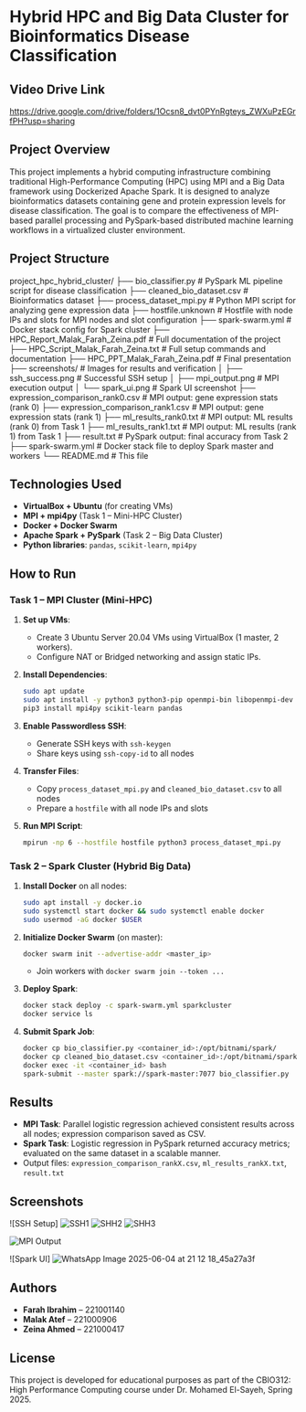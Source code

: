 # Hybrid HPC and Big Data Cluster for Bioinformatics Disease Classification 

## Video Drive Link ##
https://drive.google.com/drive/folders/1Ocsn8_dvt0PYnRgteys_ZWXuPzEGrfPH?usp=sharing

## Project Overview

This project implements a hybrid computing infrastructure combining traditional High-Performance Computing (HPC) using MPI and a Big Data framework using Dockerized Apache Spark. It is designed to analyze bioinformatics datasets containing gene and protein expression levels for disease classification. The goal is to compare the effectiveness of MPI-based parallel processing and PySpark-based distributed machine learning workflows in a virtualized cluster environment.

## Project Structure

project_hpc_hybrid_cluster/
├── bio_classifier.py # PySpark ML pipeline script for disease classification
├── cleaned_bio_dataset.csv # Bioinformatics dataset
├── process_dataset_mpi.py # Python MPI script for analyzing gene expression data
├── hostfile.unknown # Hostfile with node IPs and slots for MPI nodes and slot configuration
├── spark-swarm.yml # Docker stack config for Spark cluster
├── HPC_Report_Malak_Farah_Zeina.pdf # Full documentation of the project
├── HPC_Script_Malak_Farah_Zeina.txt # Full setup commands and documentation
├── HPC_PPT_Malak_Farah_Zeina.pdf # Final presentation
├── screenshots/ # Images for results and verification
│ ├── ssh_success.png # Successful SSH setup
│ ├── mpi_output.png # MPI execution output
│ └── spark_ui.png # Spark UI screenshot
├── expression_comparison_rank0.csv # MPI output: gene expression stats (rank 0)
├── expression_comparison_rank1.csv # MPI output: gene expression stats (rank 1)
├── ml_results_rank0.txt # MPI output: ML results (rank 0) from Task 1
├── ml_results_rank1.txt # MPI output: ML results (rank 1) from Task 1
├── result.txt # PySpark output: final accuracy from Task 2
├── spark-swarm.yml # Docker stack file to deploy Spark master and workers
└── README.md # This file

## Technologies Used

- **VirtualBox + Ubuntu** (for creating VMs)
- **MPI + mpi4py** (Task 1 – Mini-HPC Cluster)
- **Docker + Docker Swarm**
- **Apache Spark + PySpark** (Task 2 – Big Data Cluster)
- **Python libraries**: `pandas`, `scikit-learn`, `mpi4py`

  
## How to Run

### Task 1 – MPI Cluster (Mini-HPC)

1. **Set up VMs**:

   * Create 3 Ubuntu Server 20.04 VMs using VirtualBox (1 master, 2 workers).
   * Configure NAT or Bridged networking and assign static IPs.

2. **Install Dependencies**:

   ```bash
   sudo apt update
   sudo apt install -y python3 python3-pip openmpi-bin libopenmpi-dev
   pip3 install mpi4py scikit-learn pandas
   ```

3. **Enable Passwordless SSH**:

   * Generate SSH keys with `ssh-keygen`
   * Share keys using `ssh-copy-id` to all nodes

4. **Transfer Files**:

   * Copy `process_dataset_mpi.py` and `cleaned_bio_dataset.csv` to all nodes
   * Prepare a `hostfile` with all node IPs and slots

5. **Run MPI Script**:

   ```bash
   mpirun -np 6 --hostfile hostfile python3 process_dataset_mpi.py
   ```

### Task 2 – Spark Cluster (Hybrid Big Data)

1. **Install Docker** on all nodes:

   ```bash
   sudo apt install -y docker.io
   sudo systemctl start docker && sudo systemctl enable docker
   sudo usermod -aG docker $USER
   ```

2. **Initialize Docker Swarm** (on master):

   ```bash
   docker swarm init --advertise-addr <master_ip>
   ```

   * Join workers with `docker swarm join --token ...`

3. **Deploy Spark**:

   ```bash
   docker stack deploy -c spark-swarm.yml sparkcluster
   docker service ls
   ```

4. **Submit Spark Job**:

   ```bash
   docker cp bio_classifier.py <container_id>:/opt/bitnami/spark/
   docker cp cleaned_bio_dataset.csv <container_id>:/opt/bitnami/spark/
   docker exec -it <container_id> bash
   spark-submit --master spark://spark-master:7077 bio_classifier.py
   ```

## Results

* **MPI Task**: Parallel logistic regression achieved consistent results across all nodes; expression comparison saved as CSV.
* **Spark Task**: Logistic regression in PySpark returned accuracy metrics; evaluated on the same dataset in a scalable manner.
* Output files: `expression_comparison_rankX.csv`, `ml_results_rankX.txt`, `result.txt` 

## Screenshots

![SSH Setup] 
![SSH1](https://github.com/user-attachments/assets/13408a81-6b97-4a3d-b5d7-d9f5d0806a33)
![SHH2](https://github.com/user-attachments/assets/95348edb-87db-472e-8730-35f6ad70fc96)
![SHH3](https://github.com/user-attachments/assets/b820bb43-583a-4a90-8d94-249566a6cd27)

![MPI Output](screenshots/mpi_output.png)

![Spark UI] ![WhatsApp Image 2025-06-04 at 21 12 18_45a27a3f](https://github.com/user-attachments/assets/e1a97632-5cb9-4bce-8a0d-b881ee9dc086)




## Authors

* **Farah Ibrahim** – 221001140
* **Malak Atef** – 221000906
* **Zeina Ahmed** – 221000417

## License

This project is developed for educational purposes as part of the CBIO312: High Performance Computing course under Dr. Mohamed El-Sayeh, Spring 2025.
